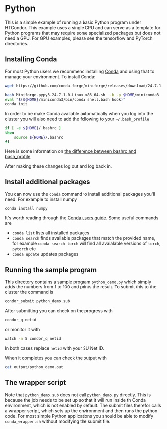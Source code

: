 # Python

This is a simple example of running a basic Python program under HTCondor.  This example uses a
single CPU and can serve as a template for Python programs that may require some specialized 
packages but does not need a GPU.  For GPU examples, please see the tensorflow and PyTorch
directories.


## Installing Conda

For most Python users we recommend installing [Conda](https://github.com/conda-forge/miniforge) and 
using that to manage your environment.  To install Conda:

```bash
wget https://github.com/conda-forge/miniforge/releases/download/24.7.1-0/Miniforge-pypy3-24.7.1-0-Linux-x86_64.sh

bash Miniforge-pypy3-24.7.1-0-Linux-x86_64.sh  -b -p $HOME/miniconda3
eval "$(${HOME}/miniconda3/bin/conda shell.bash hook)"
conda init
```

In order to be make Conda available automatically when you log into the cluster
you will also need to add the following to your `~/.bash_profile`

```bash
if [ -e ${HOME}/.bashrc ]
then
    source ${HOME}/.bashrc
fi
```

Here is some information on
[the difference between bashrc and bash_profile](https://linuxize.com/post/bashrc-vs-bash-profile/)


After making these changes log out and log back in.


## Install additional packages

You can now use the `conda` command to install additional packages you'll need.
For example to install numpy

```bash
conda install numpy
```

It's worth reading through the
[Conda users guide](https://docs.conda.io/projects/conda/en/latest/user-guide/index.html).  Some useful commands are

  * `conda list` lists all installed packages
  * `conda search` finds available packages that match the provided name, for
    example `conda search torch` will find all avaialable versions of `torch`,
    `pytorch` etc
  * `conda update` updates packages


## Running the sample program

This directory contains a sample program `python_demo.py` which simply adds the
numbers from 1 to 100 and prints the result.  To submit this to the cluster the command is

```bash
condor_submit python_demo.sub
```

After submitting you can check on the progress with

```bash
condor_q netid
```

or monitor it with

```bash
watch -n 5 condor_q netid
```

In both cases replace `netid` with your SU Net ID.

When it completes you can check the output with

```bash
cat output/python_demo.out
```

## The wrapper script

Note that `python_demo.sub` does not call `python_demo.py` directly.  This is because the job needs to be
set up so that it will run inside th Conda environment, which is not enabled by default.  The submit
files therefor calls a wrapper script, which sets up the environment and then runs the python code.  For most
simple Python applications you should be able to modify `conda_wrapper.sh` without modifying the submit
file.



 


